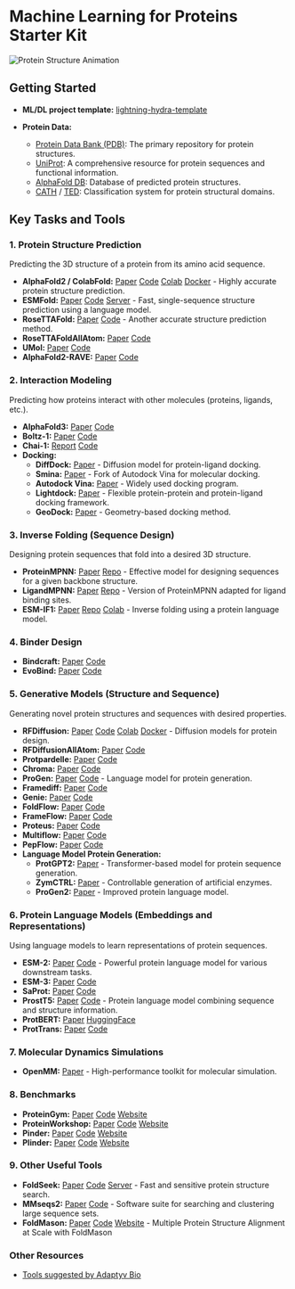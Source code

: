 # Machine Learning for Proteins Starter Kit

![Protein Structure Animation](protein.gif)


## Getting Started

*   **ML/DL project template:** [lightning-hydra-template](https://github.com/ashleve/lightning-hydra-template)

*   **Protein Data:**
    *   [Protein Data Bank (PDB)](https://www.rcsb.org/):  The primary repository for protein structures.
    *   [UniProt](https://www.uniprot.org/):  A comprehensive resource for protein sequences and functional information.
    *   [AlphaFold DB](https://alphafold.ebi.ac.uk/): Database of predicted protein structures.
    * [CATH](https://www.cathdb.info/) / [TED](https://ted.cathdb.info/): Classification system for protein structural domains.

## Key Tasks and Tools

### 1. Protein Structure Prediction

Predicting the 3D structure of a protein from its amino acid sequence.

*   **AlphaFold2 / ColabFold:**  [Paper](https://www.nature.com/articles/s41586-021-03819-2) [Code](https://github.com/google-deepmind/alphafold) [Colab](https://colab.research.google.com/github/sokrypton/ColabFold/blob/main/AlphaFold2.ipynb) [Docker](https://github.com/sokrypton/ColabFold/wiki/Running-ColabFold-in-Docker) - Highly accurate protein structure prediction.
*   **ESMFold:** [Paper](https://www.science.org/doi/10.1126/science.ade2574) [Code](https://github.com/facebookresearch/esm) [Server](https://esmatlas.com/resources?action=fold) - Fast, single-sequence structure prediction using a language model.
*   **RoseTTAFold:** [Paper](https://www.science.org/doi/10.1126/science.abj8754) [Code](https://github.com/RosettaCommons/RoseTTAFold) - Another accurate structure prediction method.
*   **RoseTTAFoldAllAtom:** [Paper](https://www.science.org/doi/10.1126/science.adl2528) [Code](https://github.com/baker-laboratory/RoseTTAFold-All-Atom)
*   **UMol:** [Paper](https://www.nature.com/articles/s41467-024-48837-6) [Code](https://github.com/patrickbryant1/Umol)
*   **AlphaFold2-RAVE:** [Paper](https://arxiv.org/abs/2404.07102) [Code](https://github.com/tiwarylab/alphafold2rave)

### 2. Interaction Modeling

Predicting how proteins interact with other molecules (proteins, ligands, etc.).

*   **AlphaFold3:** [Paper](https://doi.org/10.1038/s41586-024-07487-w) [Code](https://github.com/google-deepmind/alphafold3)
*   **Boltz-1:** [Paper](https://doi.org/10.1101/2024.11.19.624167) [Code](https://github.com/jwohlwend/boltz)
*   **Chai-1:** [Report](https://www.chaidiscovery.com/blog/introducing-chai-1) [Code](https://github.com/chaidiscovery/chai-lab)
* **Docking:**
    *   **DiffDock:** [Paper](https://doi.org/10.48550/arXiv.2210.01776) - Diffusion model for protein-ligand docking.
    *   **Smina:** [Paper](https://doi.org/10.1021/ci300604z) - Fork of Autodock Vina for molecular docking.
    *   **Autodock Vina:** [Paper](https://doi.org/10.1021/acs.jcim.1c00203) - Widely used docking program.
    *   **Lightdock:** [Paper](https://doi.org/10.1093/bioinformatics/btx555) - Flexible protein-protein and protein-ligand docking framework.
    *   **GeoDock:** [Paper](https://doi.org/10.1101/2023.06.29.547134) - Geometry-based docking method.

### 3. Inverse Folding (Sequence Design)

Designing protein sequences that fold into a desired 3D structure.

*   **ProteinMPNN:** [Paper](https://www.science.org/doi/10.1126/science.add2187) [Repo](https://github.com/dauparas/ProteinMPNN) -  Effective model for designing sequences for a given backbone structure.
*   **LigandMPNN:** [Paper](https://www.biorxiv.org/content/10.1101/2023.12.22.573103v1) [Repo](https://github.com/dauparas/LigandMPNN) -  Version of ProteinMPNN adapted for ligand binding sites.
*   **ESM-IF1:** [Paper](https://www.biorxiv.org/content/10.1101/2022.04.10.487779v1) [Repo](https://github.com/facebookresearch/esm) [Colab](https://colab.research.google.com/github/facebookresearch/esm/blob/main/examples/inverse_folding/notebook.ipynb) - Inverse folding using a protein language model.

### 4. Binder Design
*   **Bindcraft:** [Paper](https://www.biorxiv.org/content/10.1101/2024.09.30.615802) [Code](https://github.com/martinpacesa/BindCraft)
*   **EvoBind:** [Paper](https://www.biorxiv.org/content/10.1101/2024.06.20.599739v2) [Code](https://github.com/patrickbryant1/EvoBind)

### 5. Generative Models (Structure and Sequence)

Generating novel protein structures and sequences with desired properties.

*   **RFDiffusion:** [Paper](https://www.nature.com/articles/s41586-023-06415-8) [Code](https://github.com/RosettaCommons/RFdiffusion) [Colab](https://colab.research.google.com/github/sokrypton/ColabDesign/blob/v1.1.1/rf/examples/diffusion.ipynb) [Docker](https://github.com/RosettaCommons/RFdiffusion/blob/main/docker/Dockerfile) -  Diffusion models for protein design.
*   **RFDiffusionAllAtom:** [Paper](https://www.science.org/doi/10.1126/science.adl2528) [Code](https://github.com/baker-laboratory/rf_diffusion_all_atom)
*   **Protpardelle:** [Paper](https://www.pnas.org/doi/10.1073/pnas.2311500121) [Code](https://github.com/ProteinDesignLab/protpardelle)
*   **Chroma:** [Paper](https://www.nature.com/articles/s41586-023-06728-8) [Code](https://github.com/generatebio/chroma)
*   **ProGen:** [Paper](https://www.nature.com/articles/s41587-022-01618-2) [Code](https://github.com/salesforce/progen) - Language model for protein generation.
*   **Framediff:** [Paper](https://arxiv.org/abs/2302.02277) [Code](https://github.com/jasonkyuyim/se3_diffusion)
*   **Genie:** [Paper](https://arxiv.org/abs/2301.12485) [Code](https://github.com/aqlaboratory/genie)
*   **FoldFlow:** [Paper](https://arxiv.org/abs/2310.02391) [Code](https://github.com/DreamFold/FoldFlow)
*   **FrameFlow:** [Paper](https://arxiv.org/abs/2310.05297) [Code](https://github.com/microsoft/protein-frame-flow)
*   **Proteus:** [Paper](https://www.biorxiv.org/content/10.1101/2024.02.10.579791v1) [Code](https://github.com/Wangchentong/Proteus)
*   **Multiflow:** [Paper](https://arxiv.org/abs/2402.04997) [Code](https://github.com/jasonkyuyim/multiflow?tab=readme-ov-file)
*   **PepFlow:** [Paper](https://www.nature.com/articles/s42256-024-00860-4) [Code](https://github.com/physicshinzui/pepflow)
*   **Language Model Protein Generation:**
    *   **ProtGPT2:** [Paper](https://doi.org/10.1038/s41467-022-32007-7) -  Transformer-based model for protein sequence generation.
    *   **ZymCTRL:** [Paper](https://www.mlsb.io/papers_2022/ZymCTRL_a_conditional_language_model_for_the_controllable_generation_of_artificial_enzymes.pdf) -  Controllable generation of artificial enzymes.
    *   **ProGen2:** [Paper](https://doi.org/10.1016/j.cels.2023.10.002) - Improved protein language model.

### 6. Protein Language Models (Embeddings and Representations)

Using language models to learn representations of protein sequences.

*   **ESM-2:** [Paper](https://www.science.org/doi/10.1126/science.ade2574) [Code](https://github.com/facebookresearch/esm) -  Powerful protein language model for various downstream tasks.
*   **ESM-3:** [Paper](https://www.biorxiv.org/content/10.1101/2024.07.01.600583v2) [Code](https://github.com/evolutionaryscale/esm)
*   **SaProt:** [Paper](https://www.biorxiv.org/content/10.1101/2023.10.01.560349v1) [Code](https://github.com/westlake-repl/SaProt)
*   **ProstT5:** [Paper](https://www.biorxiv.org/content/10.1101/2023.07.23.550085v1) [Code](https://github.com/mheinzinger/ProstT5) -  Protein language model combining sequence and structure information.
*   **ProtBERT:** [Paper](https://academic.oup.com/bioinformatics/article/38/8/2102/6502274) [HuggingFace](https://huggingface.co/Rostlab/prot_bert)
*   **ProtTrans:** [Paper](https://pubmed.ncbi.nlm.nih.gov/34232869/) [Code](https://github.com/agemagician/ProtTrans)


### 7. Molecular Dynamics Simulations
* **OpenMM:** [Paper](https://doi.org/10.1371/journal.pcbi.1005659) - High-performance toolkit for molecular simulation.

### 8. Benchmarks
*   **ProteinGym:** [Paper](https://papers.nips.cc/paper_files/paper/2023/file/cac723e5ff29f65e3fcbb0739ae91bee-Paper-Datasets_and_Benchmarks.pdf) [Code](https://github.com/OATML-Markslab/ProteinGym) [Website](https://proteingym.org/)
*   **ProteinWorkshop:** [Paper](https://openreview.net/forum?id=sTYuRVrdK3) [Code](https://github.com/a-r-j/ProteinWorkshop) [Website](https://proteins.sh/)
*   **Pinder:** [Paper](https://www.biorxiv.org/content/10.1101/2024.07.17.603980v4) [Code](https://github.com/pinder-org/pinder) [Website](https://www.pinder.sh/#home)
*   **Plinder:** [Paper](https://www.biorxiv.org/content/10.1101/2024.07.17.603955v3) [Code](https://console.cloud.google.com/storage/browser/plinder) [Website](https://www.plinder.sh/)


### 9. Other Useful Tools

*   **FoldSeek:** [Paper](https://www.nature.com/articles/s41587-023-01773-0) [Code](https://github.com/steineggerlab/foldseek) [Server](https://search.foldseek.com/search) - Fast and sensitive protein structure search.
*   **MMseqs2:** [Paper](https://www.nature.com/articles/nbt.3988) [Code](https://github.com/soedinglab/MMseqs2) -  Software suite for searching and clustering large sequence sets.
*   **FoldMason:** [Paper](https://www.biorxiv.org/content/10.1101/2024.08.01.606130v3) [Code](https://github.com/steineggerlab/foldmason) [Website](https://foldmason.com/) - Multiple Protein Structure Alignment at Scale with FoldMason

### Other Resources

*   [Tools suggested by Adaptyv Bio](https://design.adaptyvbio.com/tools)
